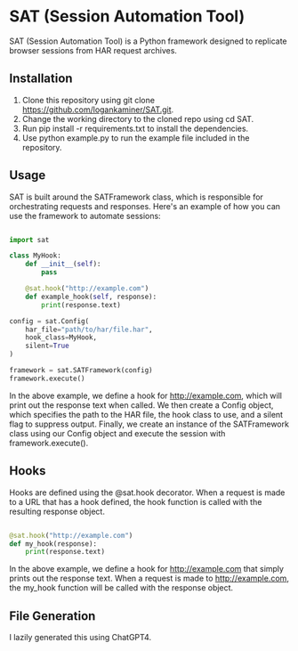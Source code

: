 # SAT (Session Automation Tool)

SAT (Session Automation Tool) is a Python framework designed to replicate browser sessions from HAR request archives.
## Installation ##

1. Clone this repository using git clone https://github.com/logankaminer/SAT.git.
2. Change the working directory to the cloned repo using cd SAT.
3. Run pip install -r requirements.txt to install the dependencies.
4. Use python example.py to run the example file included in the repository.

## Usage ##

SAT is built around the SATFramework class, which is responsible for orchestrating requests and responses. Here's an example of how you can use the framework to automate sessions:

```python

import sat

class MyHook:
    def __init__(self):
        pass

    @sat.hook("http://example.com")
    def example_hook(self, response):
        print(response.text)

config = sat.Config(
    har_file="path/to/har/file.har",
    hook_class=MyHook,
    silent=True
)

framework = sat.SATFramework(config)
framework.execute()
```

In the above example, we define a hook for http://example.com, which will print out the response text when called. We then create a Config object, which specifies the path to the HAR file, the hook class to use, and a silent flag to suppress output. Finally, we create an instance of the SATFramework class using our Config object and execute the session with framework.execute().

## Hooks ##

Hooks are defined using the @sat.hook decorator. When a request is made to a URL that has a hook defined, the hook function is called with the resulting response object.

```python

@sat.hook("http://example.com")
def my_hook(response):
    print(response.text)
```

In the above example, we define a hook for http://example.com that simply prints out the response text. When a request is made to http://example.com, the my_hook function will be called with the response object.

## File Generation ##

I lazily generated this using ChatGPT4.
